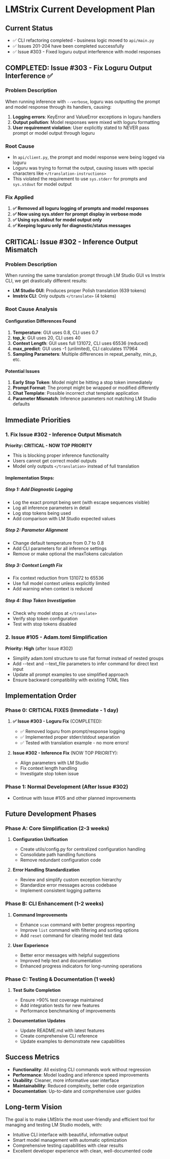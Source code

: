# LMStrix Current Development Plan

## Current Status
- ✅ CLI refactoring completed - business logic moved to `api/main.py`
- ✅ Issues 201-204 have been completed successfully
- ✅ Issue #303 - Fixed loguru output interference with model responses

## COMPLETED: Issue #303 - Fix Loguru Output Interference ✅

### Problem Description
When running inference with `--verbose`, loguru was outputting the prompt and model response through its handlers, causing:
1. **Logging errors**: KeyError and ValueError exceptions in loguru handlers
2. **Output pollution**: Model responses were mixed with loguru formatting
3. **User requirement violation**: User explicitly stated to NEVER pass prompt or model output through loguru

### Root Cause
- In `api/client.py`, the prompt and model response were being logged via loguru
- Loguru was trying to format the output, causing issues with special characters like `</translation-instructions>`
- This violated the requirement to use `sys.stderr` for prompts and `sys.stdout` for model output

### Fix Applied
1. **✅ Removed all loguru logging of prompts and model responses**
2. **✅ Now using sys.stderr for prompt display in verbose mode**
3. **✅ Using sys.stdout for model output only**
4. **✅ Keeping loguru only for diagnostic/status messages**

## CRITICAL: Issue #302 - Inference Output Mismatch

### Problem Description
When running the same translation prompt through LM Studio GUI vs lmstrix CLI, we get drastically different results:
- **LM Studio GUI**: Produces proper Polish translation (639 tokens)
- **lmstrix CLI**: Only outputs `</translate>` (4 tokens)

### Root Cause Analysis

#### Configuration Differences Found
1. **Temperature**: GUI uses 0.8, CLI uses 0.7
2. **top_k**: GUI uses 20, CLI uses 40  
3. **Context Length**: GUI uses full 131072, CLI uses 65536 (reduced)
4. **max_predict**: GUI uses -1 (unlimited), CLI calculates 117964
5. **Sampling Parameters**: Multiple differences in repeat_penalty, min_p, etc.

#### Potential Issues
1. **Early Stop Token**: Model might be hitting a stop token immediately
2. **Prompt Format**: The prompt might be wrapped or modified differently
3. **Chat Template**: Possible incorrect chat template application
4. **Parameter Mismatch**: Inference parameters not matching LM Studio defaults

## Immediate Priorities

### 1. Fix Issue #302 - Inference Output Mismatch
**Priority: CRITICAL - NOW TOP PRIORITY**
- This is blocking proper inference functionality
- Users cannot get correct model outputs
- Model only outputs `</translation>` instead of full translation

#### Implementation Steps:

##### Step 1: Add Diagnostic Logging
- Log the exact prompt being sent (with escape sequences visible)
- Log all inference parameters in detail
- Log stop tokens being used
- Add comparison with LM Studio expected values

##### Step 2: Parameter Alignment
- Change default temperature from 0.7 to 0.8
- Add CLI parameters for all inference settings
- Remove or make optional the maxTokens calculation

##### Step 3: Context Length Fix
- Fix context reduction from 131072 to 65536
- Use full model context unless explicitly limited
- Add warning when context is reduced

##### Step 4: Stop Token Investigation  
- Check why model stops at `</translate>`
- Verify stop token configuration
- Test with stop tokens disabled

### 2. Issue #105 - Adam.toml Simplification
**Priority: High** (after Issue #302)
- Simplify adam.toml structure to use flat format instead of nested groups
- Add --text and --text_file parameters to infer command for direct text input
- Update all prompt examples to use simplified approach
- Ensure backward compatibility with existing TOML files

## Implementation Order

### Phase 0: CRITICAL FIXES (Immediate - 1 day)
1. **✅ Issue #303 - Loguru Fix** (COMPLETED):
   - ✅ Removed loguru from prompt/response logging
   - ✅ Implemented proper stderr/stdout separation
   - ✅ Tested with translation example - no more errors!

2. **Issue #302 - Inference Fix** (NOW TOP PRIORITY):
   - Align parameters with LM Studio
   - Fix context length handling
   - Investigate stop token issue

### Phase 1: Normal Development (After Issue #302)
- Continue with Issue #105 and other planned improvements

## Future Development Phases

### Phase A: Core Simplification (2-3 weeks)
1. **Configuration Unification**
   - Create utils/config.py for centralized configuration handling
   - Consolidate path handling functions
   - Remove redundant configuration code

2. **Error Handling Standardization**
   - Review and simplify custom exception hierarchy
   - Standardize error messages across codebase
   - Implement consistent logging patterns

### Phase B: CLI Enhancement (1-2 weeks)
1. **Command Improvements**
   - Enhance `scan` command with better progress reporting
   - Improve `list` command with filtering and sorting options
   - Add `reset` command for clearing model test data

2. **User Experience**
   - Better error messages with helpful suggestions
   - Improved help text and documentation
   - Enhanced progress indicators for long-running operations

### Phase C: Testing & Documentation (1 week)
1. **Test Suite Completion**
   - Ensure >90% test coverage maintained
   - Add integration tests for new features
   - Performance benchmarking of improvements

2. **Documentation Updates**
   - Update README.md with latest features
   - Create comprehensive CLI reference
   - Update examples to demonstrate new capabilities

## Success Metrics

- **Functionality**: All existing CLI commands work without regression
- **Performance**: Model loading and inference speed improvements
- **Usability**: Cleaner, more informative user interface
- **Maintainability**: Reduced complexity, better code organization
- **Documentation**: Up-to-date and comprehensive user guides

## Long-term Vision

The goal is to make LMStrix the most user-friendly and efficient tool for managing and testing LM Studio models, with:
- Intuitive CLI interface with beautiful, informative output
- Smart model management with automatic optimization
- Comprehensive testing capabilities with clear results
- Excellent developer experience with clean, well-documented code